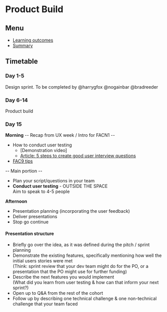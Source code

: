 # Product Build

## Menu
 - [Learning outcomes](https://github.com/foundersandcoders/master-reference/blob/master/coursebook/fragments/product-build/learning-outcomes)
 - [Summary](https://github.com/foundersandcoders/master-reference/blob/master/coursebook/fragments/product-build/summery.md)

## Timetable

### Day 1-5
Design sprint.
To be completed by @harrygfox @nogainbar @bradreeder

### Day 6-14
Product build

### Day 15
**Morning**
-- Recap from UX week / Intro for FACN1 --
+ How to conduct user testing
  + [Demonstration video]
  + [Article: 5 steps to create good user interview questions](https://medium.com/interactive-mind/5-steps-to-create-good-user-interview-questions-by-metacole-a-comprehensive-guide-8a591b0e2162)
+ [FAC9 tips](https://github.com/FAC9/future-leaders/blob/d12df8559d7464dbc7be509aedea413f9064faca/docs/user-testing-advice.md)

-- Main portion --
+ Plan your script/questions in your team
+ **Conduct user testing** - OUTSIDE THE SPACE  
Aim to speak to 4-5 people

**Afternoon**
+ Presentation planning (incorporating the user feedback)
+ Deliver presentations
+ Stop go continue

#### Presentation structure
+ Briefly go over the idea, as it was defined during the pitch / sprint planning
+ Demonstrate the existing features, specifically mentioning how well the initial users stories were met  
(Think: sprint review that your dev team might do for the PO, or a presentation that the PO might use for further funding)
+ Describe the next features you would implement  
(What did you learn from user testing & how can that inform your next sprint?)
+ Open up to Q&A from the rest of the cohort
+ Follow up by describing one technical challenge & one non-technical challenge that your team faced
